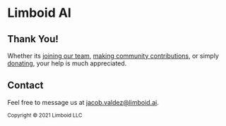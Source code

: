 # Limboid AI



## Thank You!

Whether its [joining our team](mailto:jacob.valdez@limboid.ai?subject=Join%20Limboid%20Team&body=Please%20briefly%20introduce%20yourself%20and%20explain%20what%20you%20have%20to%20contribute), [making community contributions](https://github.com/limboid), or simply [donating](https://paypal.me/Limboid), your help is much appreciated.

## Contact

Feel free to message us at [jacob.valdez@limboid.ai](mailto:jacob.valdez@limboid.ai).

<sub>Copyright &copy; 2021 Limboid LLC</sub>